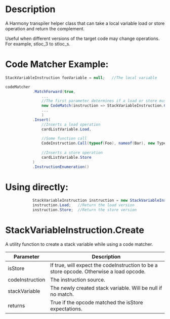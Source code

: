 # Description 
A Harmony transpiler helper class that can take a local variable load or store operation and return the complement.

Useful when different versions of the target code may change operations.  For example, stloc_3 to stloc_s.

# Code Matcher Example:

```csharp
StackVariableInstruction fooVariable = null;   //The local variable

codeMatcher
            .MatchForward(true,
                ...
                //The first parameter determines if a load or store must be matched.
                new CodeMatch(instruction => StackVariableInstruction.Create(true, instruction, out cardListVariable))
                ...
                )
            .Insert(
                //Inserts a load operation
                cardListVariable.Load,
                
                //Some function call
                CodeInstruction.Call(typeof(Foo), nameof(Bar), new Type[] { typeof(List<Fizz>) }),  
                
                //Inserts a store operation
                cardListVariable.Store
            )
            .InstructionEnumeration()
```
# Using directly:
```csharp
            StackVariableInstruction instruction = new StackVariableInstruction(new CodeInstruction(OpCodes.Stloc_2));
            instruction.Load;   //Return the load version
            instruction.Store;  //Return the store version
```


# StackVariableInstruction.Create

A utility function to create a stack variable while using a code matcher.

|Parameter|Description|
|--|--|
|isStore|If true, will expect the codeInstruction to be a store opcode.  Otherwise a load opcode.|
|codeInstruction|The instruction source.|
|stackVariable|The newly created stack variable.  Will be null if no match.|
|returns|True if the opcode matched the isStore expectations.|


